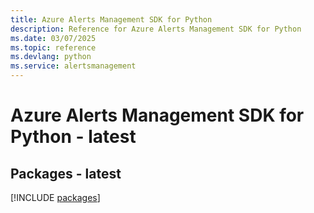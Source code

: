 ```yaml
---
title: Azure Alerts Management SDK for Python
description: Reference for Azure Alerts Management SDK for Python
ms.date: 03/07/2025
ms.topic: reference
ms.devlang: python
ms.service: alertsmanagement
---
```

# Azure Alerts Management SDK for Python - latest
## Packages - latest
[!INCLUDE [packages](alerts-management-index.md)]